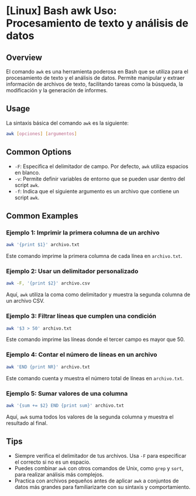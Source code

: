 # [Linux] Bash awk Uso: Procesamiento de texto y análisis de datos

## Overview
El comando `awk` es una herramienta poderosa en Bash que se utiliza para el procesamiento de texto y el análisis de datos. Permite manipular y extraer información de archivos de texto, facilitando tareas como la búsqueda, la modificación y la generación de informes.

## Usage
La sintaxis básica del comando `awk` es la siguiente:

```bash
awk [opciones] [argumentos]
```

## Common Options
- `-F`: Especifica el delimitador de campo. Por defecto, `awk` utiliza espacios en blanco.
- `-v`: Permite definir variables de entorno que se pueden usar dentro del script `awk`.
- `-f`: Indica que el siguiente argumento es un archivo que contiene un script `awk`.

## Common Examples

### Ejemplo 1: Imprimir la primera columna de un archivo
```bash
awk '{print $1}' archivo.txt
```
Este comando imprime la primera columna de cada línea en `archivo.txt`.

### Ejemplo 2: Usar un delimitador personalizado
```bash
awk -F, '{print $2}' archivo.csv
```
Aquí, `awk` utiliza la coma como delimitador y muestra la segunda columna de un archivo CSV.

### Ejemplo 3: Filtrar líneas que cumplen una condición
```bash
awk '$3 > 50' archivo.txt
```
Este comando imprime las líneas donde el tercer campo es mayor que 50.

### Ejemplo 4: Contar el número de líneas en un archivo
```bash
awk 'END {print NR}' archivo.txt
```
Este comando cuenta y muestra el número total de líneas en `archivo.txt`.

### Ejemplo 5: Sumar valores de una columna
```bash
awk '{sum += $2} END {print sum}' archivo.txt
```
Aquí, `awk` suma todos los valores de la segunda columna y muestra el resultado al final.

## Tips
- Siempre verifica el delimitador de tus archivos. Usa `-F` para especificar el correcto si no es un espacio.
- Puedes combinar `awk` con otros comandos de Unix, como `grep` y `sort`, para realizar análisis más complejos.
- Practica con archivos pequeños antes de aplicar `awk` a conjuntos de datos más grandes para familiarizarte con su sintaxis y comportamiento.